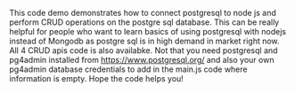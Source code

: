 This code demo demonstrates how to connect postgresql to node js and perform CRUD operations on the postgre sql database. 
This can be really helpful for people who want to learn basics of using postgresql with nodejs instead of Mongodb as postgre sql is in high demand in market right now.
All 4 CRUD apis code is also availabke.
Not that you need postgresql and pg4admin installed from https://www.postgresql.org/ and also your own pg4admin database credentials to add in the main.js code where information is empty.
Hope the code helps you!
